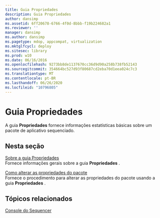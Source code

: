 ```yaml
---
title: Guia Propriedades
description: Guia Propriedades
author: dansimp
ms.assetid: 6ff20678-6766-4f0d-8bbb-f19b224682a1
ms.reviewer: ''
manager: dansimp
ms.author: dansimp
ms.pagetype: mdop, appcompat, virtualization
ms.mktglfcycl: deploy
ms.sitesec: library
ms.prod: w10
ms.date: 06/16/2016
ms.openlocfilehash: 9273bb8de1137670cc36d9d90a258b738fb52143
ms.sourcegitcommit: 354664bc527d93f80687cd2eba70d1eea024c7c3
ms.translationtype: MT
ms.contentlocale: pt-BR
ms.lasthandoff: 06/26/2020
ms.locfileid: "10796805"
---
```

# Guia Propriedades


A guia **Propriedades** fornece informações estatísticas básicas sobre um pacote de aplicativo sequenciado.

## Nesta seção


<a href="" id="about-the-properties-tab"></a>[Sobre a guia Propriedades](about-the-properties-tab.md)  
Fornece informações gerais sobre a guia **Propriedades** .

<a href="" id="how-to-change-package-properties"></a>[Como alterar as propriedades do pacote](how-to-change-package-properties.md)  
Fornece o procedimento para alterar as propriedades do pacote usando a guia **Propriedades** .

## Tópicos relacionados


[Console do Sequencer](sequencer-console.md)

 

 





